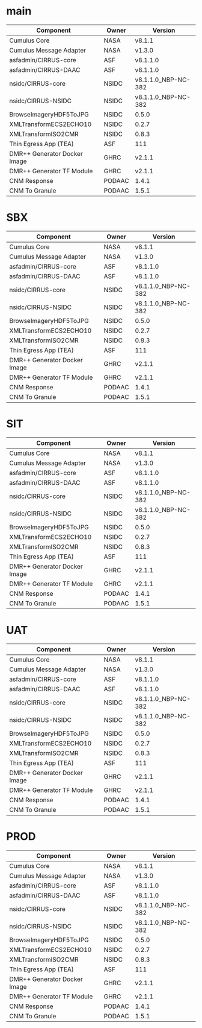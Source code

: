 # main

| Component | Owner | Version |
| -- | -- | -- |
| Cumulus Core | NASA | v8.1.1 |
| Cumulus Message Adapter | NASA | v1.3.0 |
| asfadmin/CIRRUS-core | ASF | v8.1.1.0 |
| asfadmin/CIRRUS-DAAC | ASF | v8.1.1.0 |
| nsidc/CIRRUS-core | NSIDC | v8.1.1.0_NBP-NC-382 |
| nsidc/CIRRUS-NSIDC | NSIDC | v8.1.1.0_NBP-NC-382 |
| BrowseImageryHDF5ToJPG | NSIDC | 0.5.0 |
| XMLTransformECS2ECHO10 | NSIDC | 0.2.7 |
| XMLTransformISO2CMR | NSIDC | 0.8.3 |
| Thin Egress App (TEA) | ASF | 111 |
| DMR++ Generator Docker Image | GHRC | v2.1.1 |
| DMR++ Generator TF Module | GHRC | v2.1.1 |
| CNM Response | PODAAC | 1.4.1 |
| CNM To Granule | PODAAC | 1.5.1 |

# SBX

| Component | Owner | Version |
| -- | -- | -- |
| Cumulus Core | NASA | v8.1.1 |
| Cumulus Message Adapter | NASA | v1.3.0 |
| asfadmin/CIRRUS-core | ASF | v8.1.1.0 |
| asfadmin/CIRRUS-DAAC | ASF | v8.1.1.0 |
| nsidc/CIRRUS-core | NSIDC | v8.1.1.0_NBP-NC-382 |
| nsidc/CIRRUS-NSIDC | NSIDC | v8.1.1.0_NBP-NC-382 |
| BrowseImageryHDF5ToJPG | NSIDC | 0.5.0 |
| XMLTransformECS2ECHO10 | NSIDC | 0.2.7 |
| XMLTransformISO2CMR | NSIDC | 0.8.3 |
| Thin Egress App (TEA) | ASF | 111 |
| DMR++ Generator Docker Image | GHRC | v2.1.1 |
| DMR++ Generator TF Module | GHRC | v2.1.1 |
| CNM Response | PODAAC | 1.4.1 |
| CNM To Granule | PODAAC | 1.5.1 |

# SIT

| Component | Owner | Version |
| -- | -- | -- |
| Cumulus Core | NASA | v8.1.1 |
| Cumulus Message Adapter | NASA | v1.3.0 |
| asfadmin/CIRRUS-core | ASF | v8.1.1.0 |
| asfadmin/CIRRUS-DAAC | ASF | v8.1.1.0 |
| nsidc/CIRRUS-core | NSIDC | v8.1.1.0_NBP-NC-382 |
| nsidc/CIRRUS-NSIDC | NSIDC | v8.1.1.0_NBP-NC-382 |
| BrowseImageryHDF5ToJPG | NSIDC | 0.5.0 |
| XMLTransformECS2ECHO10 | NSIDC | 0.2.7 |
| XMLTransformISO2CMR | NSIDC | 0.8.3 |
| Thin Egress App (TEA) | ASF | 111 |
| DMR++ Generator Docker Image | GHRC | v2.1.1 |
| DMR++ Generator TF Module | GHRC | v2.1.1 |
| CNM Response | PODAAC | 1.4.1 |
| CNM To Granule | PODAAC | 1.5.1 |

# UAT

| Component | Owner | Version |
| -- | -- | -- |
| Cumulus Core | NASA | v8.1.1 |
| Cumulus Message Adapter | NASA | v1.3.0 |
| asfadmin/CIRRUS-core | ASF | v8.1.1.0 |
| asfadmin/CIRRUS-DAAC | ASF | v8.1.1.0 |
| nsidc/CIRRUS-core | NSIDC | v8.1.1.0_NBP-NC-382 |
| nsidc/CIRRUS-NSIDC | NSIDC | v8.1.1.0_NBP-NC-382 |
| BrowseImageryHDF5ToJPG | NSIDC | 0.5.0 |
| XMLTransformECS2ECHO10 | NSIDC | 0.2.7 |
| XMLTransformISO2CMR | NSIDC | 0.8.3 |
| Thin Egress App (TEA) | ASF | 111 |
| DMR++ Generator Docker Image | GHRC | v2.1.1 |
| DMR++ Generator TF Module | GHRC | v2.1.1 |
| CNM Response | PODAAC | 1.4.1 |
| CNM To Granule | PODAAC | 1.5.1 |

# PROD

| Component | Owner | Version |
| -- | -- | -- |
| Cumulus Core | NASA | v8.1.1 |
| Cumulus Message Adapter | NASA | v1.3.0 |
| asfadmin/CIRRUS-core | ASF | v8.1.1.0 |
| asfadmin/CIRRUS-DAAC | ASF | v8.1.1.0 |
| nsidc/CIRRUS-core | NSIDC | v8.1.1.0_NBP-NC-382 |
| nsidc/CIRRUS-NSIDC | NSIDC | v8.1.1.0_NBP-NC-382 |
| BrowseImageryHDF5ToJPG | NSIDC | 0.5.0 |
| XMLTransformECS2ECHO10 | NSIDC | 0.2.7 |
| XMLTransformISO2CMR | NSIDC | 0.8.3 |
| Thin Egress App (TEA) | ASF | 111 |
| DMR++ Generator Docker Image | GHRC | v2.1.1 |
| DMR++ Generator TF Module | GHRC | v2.1.1 |
| CNM Response | PODAAC | 1.4.1 |
| CNM To Granule | PODAAC | 1.5.1 |